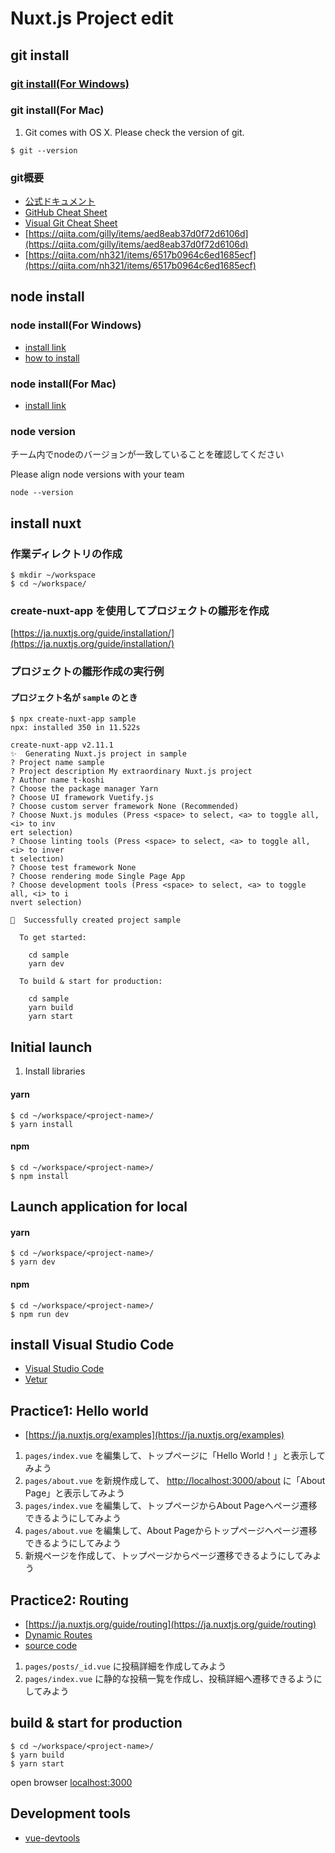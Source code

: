 # Nuxt.js Project edit

## git install

### [git install(For Windows)](https://gitforwindows.org/)

### git install(For Mac)
1. Git comes with OS X. Please check the version of git.
```$xslt
$ git --version
```

### git概要
- [公式ドキュメント](https://www.git-scm.com/doc)
- [GitHub Cheat Sheet](https://github.github.com/training-kit/downloads/github-git-cheat-sheet.pdf)
- [Visual Git Cheat Sheet](https://ndpsoftware.com/git-cheatsheet.html#loc=local_repo;)
- [https://qiita.com/gilly/items/aed8eab37d0f72d6106d](https://qiita.com/gilly/items/aed8eab37d0f72d6106d)
- [https://qiita.com/nh321/items/6517b0964c6ed1685ecf](https://qiita.com/nh321/items/6517b0964c6ed1685ecf)

## node install

### node install(For Windows)
- [install link](https://nodejs.org/en/download/)
- [how to install](https://qiita.com/Masayuki-M/items/840a997a824e18f576d8)

### node install(For Mac)
- [install link](https://nodejs.org/en/download/)

### node version
チーム内でnodeのバージョンが一致していることを確認してください

Please align node versions with your team
```
node --version
```

## install nuxt
### 作業ディレクトリの作成
```
$ mkdir ~/workspace
$ cd ~/workspace/
```

### create-nuxt-app を使用してプロジェクトの雛形を作成
[https://ja.nuxtjs.org/guide/installation/](https://ja.nuxtjs.org/guide/installation/)

### プロジェクトの雛形作成の実行例
#### プロジェクト名が `sample` のとき
```
$ npx create-nuxt-app sample
npx: installed 350 in 11.522s

create-nuxt-app v2.11.1
✨  Generating Nuxt.js project in sample
? Project name sample
? Project description My extraordinary Nuxt.js project
? Author name t-koshi
? Choose the package manager Yarn
? Choose UI framework Vuetify.js
? Choose custom server framework None (Recommended)
? Choose Nuxt.js modules (Press <space> to select, <a> to toggle all, <i> to inv
ert selection)
? Choose linting tools (Press <space> to select, <a> to toggle all, <i> to inver
t selection)
? Choose test framework None
? Choose rendering mode Single Page App
? Choose development tools (Press <space> to select, <a> to toggle all, <i> to i
nvert selection)

🎉  Successfully created project sample

  To get started:

	cd sample
	yarn dev

  To build & start for production:

	cd sample
	yarn build
	yarn start

```


## Initial launch
1. Install libraries
#### yarn
```$xslt
$ cd ~/workspace/<project-name>/
$ yarn install
```
#### npm
```$xslt
$ cd ~/workspace/<project-name>/
$ npm install
```

## Launch application for local
#### yarn
```
$ cd ~/workspace/<project-name>/
$ yarn dev
```
#### npm
```
$ cd ~/workspace/<project-name>/
$ npm run dev
```

## install Visual Studio Code
- [Visual Studio Code](https://code.visualstudio.com/)
- [Vetur](https://marketplace.visualstudio.com/items?itemName=octref.vetur)

## Practice1: Hello world
- [https://ja.nuxtjs.org/examples](https://ja.nuxtjs.org/examples)
1. `pages/index.vue` を編集して、トップページに「Hello World！」と表示してみよう
2. `pages/about.vue` を新規作成して、 [http://localhost:3000/about](http://localhost:3000/about) に「About Page」と表示してみよう
3. `pages/index.vue` を編集して、トップページからAbout Pageへページ遷移できるようにしてみよう
4. `pages/about.vue` を編集して、About Pageからトップページへページ遷移できるようにしてみよう
5. 新規ページを作成して、トップページからページ遷移できるようにしてみよう

## Practice2: Routing
- [https://ja.nuxtjs.org/guide/routing](https://ja.nuxtjs.org/guide/routing)
- [Dynamic Routes](https://vueschool.io/lessons/nuxtjs-dynamic-routes?friend=nuxt)
- [source code](https://github.com/vueschool/nuxt-fundamentals/blob/817ec3205b3085e1bf2f1d6c9d5ca1be21736494/pages/posts/_id.vue)
1. `pages/posts/_id.vue` に投稿詳細を作成してみよう
2. `pages/index.vue` に静的な投稿一覧を作成し、投稿詳細へ遷移できるようにしてみよう

## build & start for production
```
$ cd ~/workspace/<project-name>/
$ yarn build
$ yarn start
```

open browser
[localhost:3000](http://localhost:3000)

## Development tools
- [vue-devtools](https://github.com/vuejs/vue-devtools)
